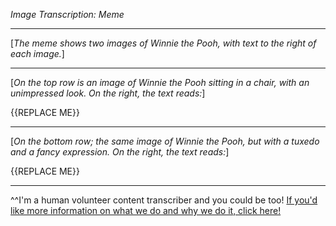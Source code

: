 *Image Transcription: Meme*

---

\[*The meme shows two images of Winnie the Pooh, with text to the right of each image.*]

---

\[*On the top row is an image of Winnie the Pooh sitting in a chair, with an unimpressed look. On the right, the text reads:*]

{{REPLACE ME}}

---

\[*On the bottom row; the same image of Winnie the Pooh, but with a tuxedo and a fancy expression. On the right, the text reads:*]

{{REPLACE ME}}

---

^^I'm&#32;a&#32;human&#32;volunteer&#32;content&#32;transcriber&#32;and&#32;you&#32;could&#32;be&#32;too!&#32;[If&#32;you'd&#32;like&#32;more&#32;information&#32;on&#32;what&#32;we&#32;do&#32;and&#32;why&#32;we&#32;do&#32;it,&#32;click&#32;here!](https://www.reddit.com/r/TranscribersOfReddit/wiki/index)
